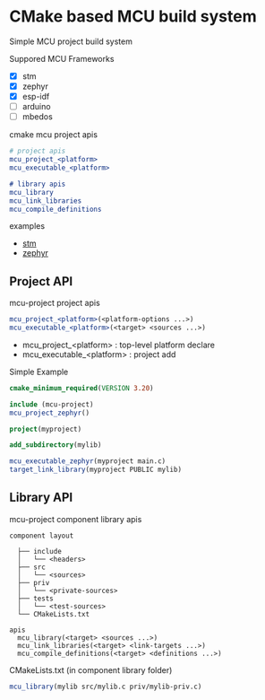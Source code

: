 # CMake based MCU build system

Simple MCU project build system

Suppored MCU Frameworks
- [X] stm
- [X] zephyr
- [X] esp-idf
- [ ] arduino
- [ ] mbedos

cmake mcu project apis
```cmake
# project apis
mcu_project_<platform>
mcu_executable_<platform>

# library apis
mcu_library
mcu_link_libraries
mcu_compile_definitions
```

examples
- [stm](./examples/stm-app/)
- [zephyr](./examples/zephyr-app/)


## Project API

mcu-project project apis

```cmake
mcu_project_<platform>(<platform-options ...>)
mcu_executable_<platform>(<target> <sources ...>)
```

- mcu_project_\<platform\> : top-level platform declare
- mcu_executable_\<platform\> : project add


Simple Example
```cmake
cmake_minimum_required(VERSION 3.20)

include (mcu-project)
mcu_project_zephyr()

project(myproject)

add_subdirectory(mylib)

mcu_executable_zephyr(myproject main.c)
target_link_library(myproject PUBLIC mylib)

```
## Library API

mcu-project component library apis

```
component layout

  ├── include
  │   └── <headers>
  ├── src
  │   └── <sources>
  ├── priv
  │   └── <private-sources>
  ├── tests
  │   └── <test-sources>
  └── CMakeLists.txt

apis
  mcu_library(<target> <sources ...>)
  mcu_link_libraries(<target> <link-targets ...>)
  mcu_compile_definitions(<target> <definitions ...>)

```

CMakeLists.txt (in component library folder)
```cmake
mcu_library(mylib src/mylib.c priv/mylib-priv.c)
```

